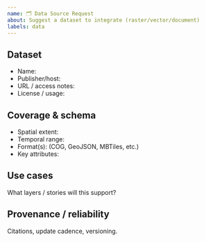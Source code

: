 ```yaml
---
name: 🗂️ Data Source Request
about: Suggest a dataset to integrate (raster/vector/document)
labels: data
---
```


## Dataset
- Name:
- Publisher/host:
- URL / access notes:
- License / usage:

## Coverage & schema
- Spatial extent:
- Temporal range:
- Format(s): (COG, GeoJSON, MBTiles, etc.)
- Key attributes:

## Use cases
What layers / stories will this support?

## Provenance / reliability
Citations, update cadence, versioning.
